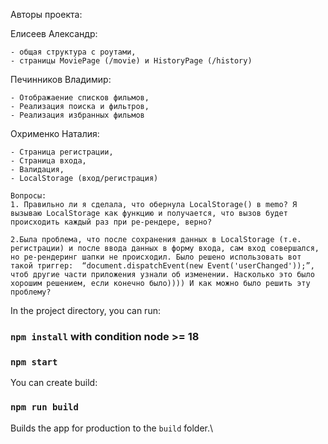 
Авторы проекта:

Елисеев Александр:

    - общая структура с роутами, 
    - страницы MoviePage (/movie) и HistoryPage (/history)
    
Печинников Владимир:

    - Отображаение списков фильмов,
    - Реализация поиска и фильтров,
    - Реализация избранных фильмов
    
Охрименко Наталия:

    - Страница регистрации,
    - Страница входа, 
    - Валидация,
    - LocalStorage (вход/регистрация)

    Вопросы: 
    1. Правильно ли я сделала, что обернула LocalStorage() в memo? Я вызываю LocalStorage как функцию и получается, что вызов будет происходить каждый раз при ре-рендере, верно? 
    
    2.Была проблема, что после сохранения данных в LocalStorage (т.е. регистрации) и после ввода данных в форму входа, сам вход совершался, но ре-рендеринг шапки не происходил. Было решено использовать вот такой триггер:  “document.dispatchEvent(new Event('userChanged'));”, чтоб другие части приложения узнали об изменении. Насколько это было хорошим решением, если конечно было)))) И как можно было решить эту проблему? 

In the project directory, you can run:

### `npm install` with condition node >= 18
### `npm start`

You can create build:
### `npm run build`

Builds the app for production to the `build` folder.\

